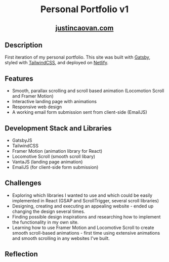 <h1 align="center">
  Personal Portfolio v1
</h1>

<h2 align="center">
  <a href='https://justincaovan.com/'>justincaovan.com </a>
</h2>

## Description
First iteration of my personal portfolio. This site was built with <a href='https://www.gatsbyjs.com/'>Gatsby</a>, styled with <a href='https://tailwindcss.com/'>TailwindCSS</a>, and deployed on <a href='https://www.netlify.com/'>Netlify</a>.

<!-- ## Initial Thought Process/Project Goals
I wanted to use this project to not only display my projects and current skills as a frontend developer, but also to capitalize on the opportunity to implement new tools. During the planning process, I had general ideas of how I wanted the site to run and look but very little knowledge on how to build it. I knew I wanted:

* A fast, single page static website
* A standout hero page - possibly something interactive or animated
* Smooth, parrallax scrolling and scroll-based animations
* A minimal design with clean typography and a generous amount of white space -->

## Features
* Smooth, parallax scrolling and scroll based animation (Locomotion Scroll and Framer Motion)
* Interactive landing page with animations
* Responsive web design
* A working email form submission sent from client-side (EmailJS)

## Development Stack and Libraries
<!-- After much research, I chose to use Gatsby as my frontend framework because of how it precomputes all of the state in an application, resulting in fast web performance. I initially started off using Sass for styling but the found the development process to be slow so I switched to the utility classes of TailwindCSS. For smooth scrolling and scroll-based animations, I found Locomotive.js (smooth scrolling) and Framer Motion (animation library for React) to work the best. -->
* GatsbyJS
* TailwindCSS 
* Framer Motion (animation library for React)
* Locomotive Scroll (smooth scroll libary)
* VantaJS (landing page animation)
* EmailJS (for client-side form submission)

## Challenges
* Exploring which libraries I wanted to use and which could be easily implemented in React (GSAP and ScrollTrigger, several scroll libraries)
* Designing, creating and executing an appealing website - ended up changing the design several times.
* Finding possible design inspirations and researching how to implement the functionality in my own site.
* Learning how to use Framer Motion and Locomotive Scroll to create smooth scroll-based animations - first time using extensive animations and smooth scrolling in any websites I've built.

## Reflection
